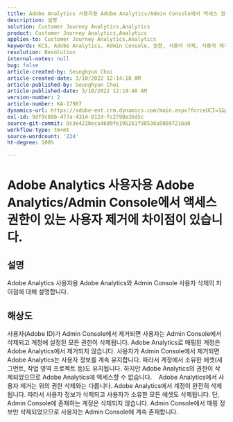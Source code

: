 ```yaml
---
title: Adobe Analytics 사용자용 Adobe Analytics/Admin Console에서 액세스 권한이 있는 사용자 제거에 차이점이 있습니다.
description: 설명
solution: Customer Journey Analytics,Analytics
product: Customer Journey Analytics,Analytics
applies-to: Customer Journey Analytics,Analytics
keywords: KCS, Adobe Analytics, Admin Console, 권한, 사용자 삭제, 사용자 제거
resolution: Resolution
internal-notes: null
bug: false
article-created-by: Seunghyun Choi
article-created-date: 3/10/2022 12:14:18 AM
article-published-by: Seunghyun Choi
article-published-date: 3/10/2022 12:19:40 AM
version-number: 2
article-number: KA-17907
dynamics-url: https://adobe-ent.crm.dynamics.com/main.aspx?forceUCI=1&pagetype=entityrecord&etn=knowledgearticle&id=ac67bd03-07a0-ec11-b400-0022480b0a3e
exl-id: 9df9c88b-477a-4314-812d-fc2790a36d5c
source-git-commit: 0c3e421beca46d9fe1952b1f98538a50697216a0
workflow-type: tm+mt
source-wordcount: '224'
ht-degree: 100%

---
```


# Adobe Analytics 사용자용 Adobe Analytics/Admin Console에서 액세스 권한이 있는 사용자 제거에 차이점이 있습니다.

## 설명


Adobe Analytics 사용자용 Adobe Analytics와 Admin Console 사용자 삭제의 차이점에 대해 설명합니다.


## 해상도


사용자(Adobe ID)가 Admin Console에서 제거되면 사용자는 Admin Console에서 삭제되고 계정에 설정된 모든 권한이 삭제됩니다.
Adobe Analytics로 매핑된 계정은 Adobe Analytics에서 제거되지 않습니다. 사용자가 Admin Console에서 제거되면 Adobe Analytics는 사용자 정보를 계속 유지합니다.
따라서 계정에서 소유한 에셋(세그먼트, 작업 영역 프로젝트 등)도 유지됩니다.
하지만 Adobe Analytics의 권한이 삭제되었으므로 Adobe Analytics에 액세스할 수 없습니다.
  
Adobe Analytics에서 사용자 제거는 위의 권한 삭제와는 다릅니다. Adobe Analytics에서 계정이 완전히 삭제됩니다.
따라서 사용자 정보가 삭제되고 사용자가 소유한 모든 에셋도 삭제됩니다.
단, Admin Console에 존재하는 계정은 삭제되지 않습니다. Admin Console에서 매핑 정보만 삭제되었으므로 사용자는 Admin Console에 계속 존재합니다.
